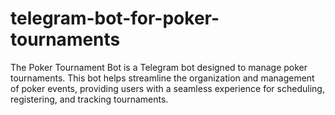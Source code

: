 # telegram-bot-for-poker-tournaments
The Poker Tournament Bot is a Telegram bot designed to manage poker tournaments. This bot helps streamline the organization and management of poker events, providing users with a seamless experience for scheduling, registering, and tracking tournaments.
